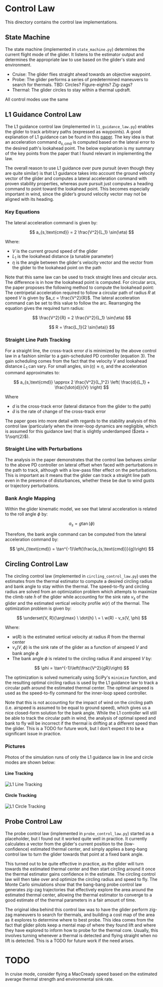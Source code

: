 # Control Law
This directory contains the control law implementations.

## State Machine
The state machine (implemented in `state_machine.py`) determines the current flight mode of the glider. It listens to the estimator output and determines the appropriate law to use based on the glider's state and environment.
- Cruise: The glider flies straight ahead towards an objective waypoint.
- Probe: The glider performs a series of predetermined maneuvers to search for thermals. TBD: Circles? Figure-eights? Zig-zags?
- Thermal: The glider circles to stay within a thermal updraft.

All control modes use the same 

## L1 Guidance Control Law
The L1 guidance control law (implemented in `l1_guidance_law.py`) enables the glider to track arbitrary paths (expressed as waypoints). A good explanation of L1 guidance can be found in this [paper](https://mercury.kau.ac.kr/park/Archive/PCUAV/gnc_park_deyst_how.pdf). The key idea is that an acceleration command $a_{s,\text{cmd}}$ is computed based on the lateral error to the desired path's lookahead point. The below explanation is my summary of the key points from the paper that I found relevant in implementing the law.

The overall reason to use L1 guidance over pure pursuit (even though they are quite similar) is that L1 guidance takes into account the ground velocity vector of the glider and computes a lateral acceleration command with proven stability properties, whereas pure pursuit just computes a heading command to point toward the lookahead point. This becomes especially important in wind, since the glider’s ground velocity vector may not be aligned with its heading.

### Key Equations
The lateral acceleration command is given by:

$$
a_{s,\text{cmd}} = 2 \frac{V^2}{L_1} \sin(\eta)
$$

Where:
- $V$ is the current ground speed of the glider
- $L_1$ is the lookahead distance (a tunable parameter)
- $\eta$ is the angle between the glider's velocity vector and the vector from the glider to the lookahead point on the path

Note that this same law can be used to track straight lines and circular arcs. The difference is in how the lookahead point is computed.
For circular arcs, the paper proposes the following method to compute the lookahead point:
The centripetal acceleration required to follow a circular path of radius $R$ at speed $V$ is given by $a_c = \frac{V^2}{R}$. The lateral acceleration command can be set to this value to follow the arc. Rearranging the equation gives the required turn radius:

$$
\frac{V^2}{R} = 2 \frac{V^2}{L_1} \sin(\eta)
$$

$$
R = \frac{L_1}{2 \sin(\eta)}
$$

### Straight Line Path Tracking
For a straight line, the cross-track error $d$ is minimized by the above control law in a fashion similar to a gain-scheduled PD controller (equation 3). The gain scheduling comes from the fact that the velocity $V$ and lookahead distance $L_1$ can vary. For small angles, $\sin(\eta) \approx \eta$, and the acceleration command approximates to:

$$
a_{s,\text{cmd}} \approx 2 \frac{V^2}{L_1^2} \left( \frac{d}{L_1} + \frac{\dot{d}}{V} \right)
$$

Where
- $d$ is the cross-track error (lateral distance from the glider to the path)
- $\dot{d}$ is the rate of change of the cross-track error

The paper goes into more detail with regards to the stability analysis of this control law (particularly when the inner-loop dynamics are negligible, which is assumed for this guidance law) that is slightly underdamped ($zeta = 1/\sqrt{2}$).

### Straight Line with Perturbations
The analysis in the paper demonstrates that the control law behaves similar to the above PD controller on lateral offset when faced with perturbations in the path to track, although with a low-pass filter effect on the perturbations. This is important as it means that the glider can track a straight line path even in the presence of disturbances, whether these be due to wind gusts or trajectory perturbations.

### Bank Angle Mapping
Within the glider kinematic model, we see that lateral acceleration is related to the roll angle $\phi$ by:

$$
a_s = g \tan(\phi)
$$

Therefore, the bank angle command can be computed from the lateral acceleration command by:

$$
\phi_{\text{cmd}} = \tan^{-1}\left(\frac{a_{s,\text{cmd}}}{g}\right)
$$

## Circling Control Law
The circling control law (implemented in `circling_control_law.py`) uses the estimates from the thermal estimator to compute a desired circling radius and bank angle to stay within the thermal. The speed-to-fly and circling radius are solved from an optimization problem which attempts to maximize the climb rate $\dot{h}$ of the glider while accounting for the sink rate $v_s$ of the glider and the estimated vertical velocity profile $w(r)$ of the thermal. The optimization problem is given by:

$$
\underset{V, R}{\arg\max} \ \dot{h} \ = \ w(R) - v_s(V, \phi)
$$

Where:
- $w(R)$ is the estimated vertical velocity at radius $R$ from the thermal center
- $v_s(V, \phi)$ is the sink rate of the glider as a function of airspeed $V$ and bank angle $\phi$
- The bank angle $\phi$ is related to the circling radius $R$ and airspeed $V$ by:

$$
\phi = \tan^{-1}\left(\frac{V^2}{gR}\right)
$$

The optimization is solved numerically using SciPy's `minimize` function, and the resulting optimal circling radius is used by the L1 guidance law to track a circular path around the estimated thermal center. The optimal airspeed is used as the speed-to-fly command for the inner-loop speed controller.

Note that this is not accounting for the impact of wind on the circling path (i.e. airspeed is assumed to be equal to ground speed), which gives us a nice closed-form solution for the bank angle. While the L1 controller will still be able to track the circular path in wind, the analysis of optimal speed and bank to fly will be incorrect if the thermal is drifting at a different speed than the glider. This is a TODO for future work, but I don't expect it to be a significant issue in practice.

### Pictures
Photos of the simulation runs of only the L1 guidance law in line and circle modes are shown below:
#### Line Tracking
![L1 Line Tracking](l1_guidance_line.png)
#### Circle Tracking
![L1 Circle Tracking](l1_guidance_circle.png)

## Probe Control Law
The probe control law (implemented in `probe_control_law.py`) started as a placeholder, but I found out it worked quite well in practice. It currently calculates a vector from the glider's current position to the (low-confidence) estimated thermal center, and simply applies a bang-bang control law to turn the glider towards that point at a fixed bank angle. 

This turned out to be quite effective in practice, as the glider will turn towards the estimated thermal center and then start circling around it once the thermal estimator gains confidence in the estimate. The circling control law will then take over and optimize the circling radius and speed to fly. The Monte Carlo simulations show that the bang-bang probe control law generates zig-zag trajectories that effectively explore the area around the estimated thermal center, allowing the thermal estimator to converge to a good estimate of the thermal parameters in a fair amount of time.

The original idea behind this control law was to have the glider perform zig-zag maneuvers to search for thermals, and building a cost map of the area as it explores to determine where to best probe. This idea comes from the fact that glider pilots keep a mental map of where they found lift and where they have explored to inform how to probe for the thermal core. Usually, this involves turning whenever a thermal is detected and flying straight when no lift is detected. This is a TODO for future work if the need arises.

# TODO
In cruise mode, consider flying a MacCready speed based on the estimated average thermal strength and environmental sink rate.